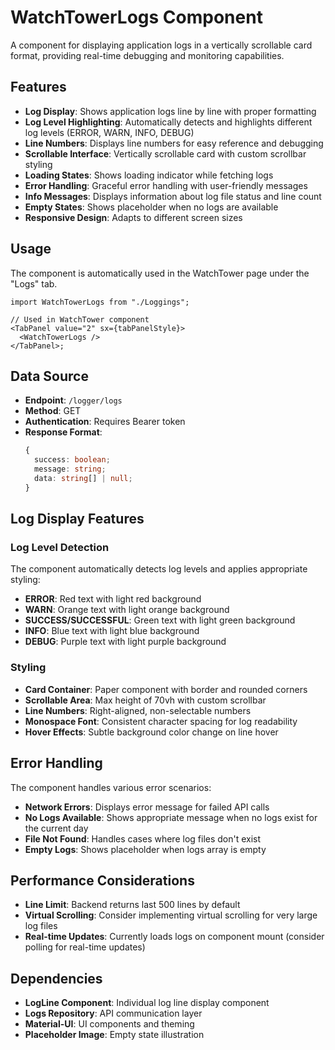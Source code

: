 # WatchTowerLogs Component

A component for displaying application logs in a vertically scrollable card format, providing real-time debugging and monitoring capabilities.

## Features

- **Log Display**: Shows application logs line by line with proper formatting
- **Log Level Highlighting**: Automatically detects and highlights different log levels (ERROR, WARN, INFO, DEBUG)
- **Line Numbers**: Displays line numbers for easy reference and debugging
- **Scrollable Interface**: Vertically scrollable card with custom scrollbar styling
- **Loading States**: Shows loading indicator while fetching logs
- **Error Handling**: Graceful error handling with user-friendly messages
- **Info Messages**: Displays information about log file status and line count
- **Empty States**: Shows placeholder when no logs are available
- **Responsive Design**: Adapts to different screen sizes

## Usage

The component is automatically used in the WatchTower page under the "Logs" tab.

```tsx
import WatchTowerLogs from "./Loggings";

// Used in WatchTower component
<TabPanel value="2" sx={tabPanelStyle}>
  <WatchTowerLogs />
</TabPanel>;
```

## Data Source

- **Endpoint**: `/logger/logs`
- **Method**: GET
- **Authentication**: Requires Bearer token
- **Response Format**:
  ```typescript
  {
    success: boolean;
    message: string;
    data: string[] | null;
  }
  ```

## Log Display Features

### Log Level Detection

The component automatically detects log levels and applies appropriate styling:

- **ERROR**: Red text with light red background
- **WARN**: Orange text with light orange background
- **SUCCESS/SUCCESSFUL**: Green text with light green background
- **INFO**: Blue text with light blue background
- **DEBUG**: Purple text with light purple background

### Styling

- **Card Container**: Paper component with border and rounded corners
- **Scrollable Area**: Max height of 70vh with custom scrollbar
- **Line Numbers**: Right-aligned, non-selectable numbers
- **Monospace Font**: Consistent character spacing for log readability
- **Hover Effects**: Subtle background color change on line hover

## Error Handling

The component handles various error scenarios:

- **Network Errors**: Displays error message for failed API calls
- **No Logs Available**: Shows appropriate message when no logs exist for the current day
- **File Not Found**: Handles cases where log files don't exist
- **Empty Logs**: Shows placeholder when logs array is empty

## Performance Considerations

- **Line Limit**: Backend returns last 500 lines by default
- **Virtual Scrolling**: Consider implementing virtual scrolling for very large log files
- **Real-time Updates**: Currently loads logs on component mount (consider polling for real-time updates)

## Dependencies

- **LogLine Component**: Individual log line display component
- **Logs Repository**: API communication layer
- **Material-UI**: UI components and theming
- **Placeholder Image**: Empty state illustration
